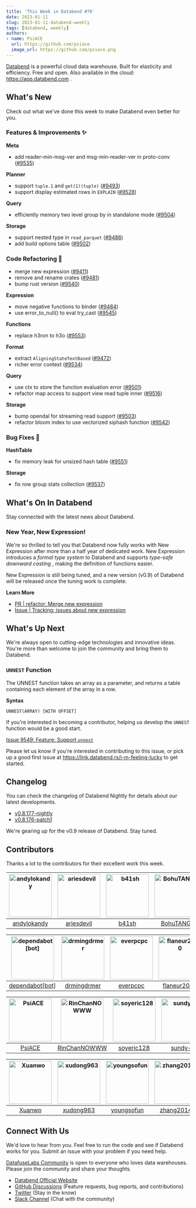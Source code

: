 ```yaml
---
title: 'This Week in Databend #76'
date: 2023-01-11
slug: 2023-01-11-databend-weekly
tags: [databend, weekly]
authors:
- name: PsiACE
  url: https://github.com/psiace
  image_url: https://github.com/psiace.png
---
```


[Databend](https://github.com/datafuselabs/databend) is a powerful cloud data warehouse. Built for elasticity and efficiency. Free and open. Also available in the cloud: <https://app.databend.com> .

## What's New

Check out what we've done this week to make Databend even better for you.

### Features & Improvements :sparkles:

**Meta**

- add reader-min-msg-ver and msg-min-reader-ver in proto-conv ([#9535](https://github.com/datafuselabs/databend/pull/9535))

**Planner**

- support `tuple.1` and `get(1)(tuple)` ([#9493](https://github.com/datafuselabs/databend/pull/9493))
- support display estimated rows in `EXPLAIN` ([#9528](https://github.com/datafuselabs/databend/pull/9528))

**Query**

- efficiently memory two level group by in standalone mode ([#9504](https://github.com/datafuselabs/databend/pull/9504))

**Storage**

- support nested type in `read_parquet` ([#9486](https://github.com/datafuselabs/databend/pull/9486))
- add build options table ([#9502](https://github.com/datafuselabs/databend/pull/9502))

### Code Refactoring :tada:

- merge new expression ([#9411](https://github.com/datafuselabs/databend/pull/9411))
- remove and rename crates ([#9481](https://github.com/datafuselabs/databend/pull/9481))
- bump rust version ([#9540](https://github.com/datafuselabs/databend/pull/9540))

**Expression**

- move negative functions to binder ([#9484](https://github.com/datafuselabs/databend/pull/9484))
- use error_to_null() to eval try_cast ([#9545](https://github.com/datafuselabs/databend/pull/9545))
  
**Functions**

- replace h3ron to h3o ([#9553](https://github.com/datafuselabs/databend/pull/9553))

**Format**

- extract `AligningStateTextBased` ([#9472](https://github.com/datafuselabs/databend/pull/9472))
- richer error context ([#9534](https://github.com/datafuselabs/databend/pull/9534))

**Query**

- use ctx to store the function evaluation error ([#9501](https://github.com/datafuselabs/databend/pull/9501))
- refactor map access to support view read tuple inner ([#9516](https://github.com/datafuselabs/databend/pull/9516))

**Storage**

- bump opendal for streaming read support ([#9503](https://github.com/datafuselabs/databend/pull/9503))
- refactor bloom index to use vectorized siphash function ([#9542](https://github.com/datafuselabs/databend/pull/9542))

### Bug Fixes :wrench:

**HashTable**

- fix memory leak for unsized hash table ([#9551](https://github.com/datafuselabs/databend/pull/9551))

**Storage**

- fix row group stats collection ([#9537](https://github.com/datafuselabs/databend/pull/9537))

## What's On In Databend

Stay connected with the latest news about Databend.

### New Year, New Expression!

We're so thrilled to tell you that Databend now fully works with New Expression after more than a half year of dedicated work. New Expression introduces a *formal type system* to Databend and supports *type-safe downward casting* , making the definition of functions easier.

New Expression is still being tuned, and a new version (v0.9) of Databend will be released once the tuning work is complete.

**Learn More**

- [PR | refactor: Merge new expression](https://github.com/datafuselabs/databend/pull/9411)
- [Issue | Tracking: issues about new expression](https://github.com/datafuselabs/databend/issues/9480)

## What's Up Next

We're always open to cutting-edge technologies and innovative ideas. You're more than welcome to join the community and bring them to Databend.

### `UNNEST` Function

The UNNEST function takes an array as a parameter, and returns a table containing each element of the array in a row.

**Syntax**

```
UNNEST(ARRAY) [WITH OFFSET]
```

If you're interested in becoming a contributor, helping us develop the `UNNEST` function would be a good start.

[Issue 9549: Feature: Support `unnest`](https://github.com/datafuselabs/databend/issues/9549)

Please let us know if you're interested in contributing to this issue, or pick up a good first issue at <https://link.databend.rs/i-m-feeling-lucky> to get started.

## Changelog

You can check the changelog of Databend Nightly for details about our latest developments.

- [v0.8.177-nightly](https://github.com/datafuselabs/databend/releases/tag/v0.8.177-nightly)
- [v0.8.176-patch1](https://github.com/datafuselabs/databend/releases/tag/v0.8.176-patch1)

We're gearing up for the v0.9 release of Databend. Stay tuned.

## Contributors

Thanks a lot to the contributors for their excellent work this week.

[<img alt="andylokandy" src="https://avatars.githubusercontent.com/u/9637710?v=4&s=117" width="117" />](https://github.com/andylokandy) |[<img alt="ariesdevil" src="https://avatars.githubusercontent.com/u/7812909?v=4&s=117" width="117" />](https://github.com/ariesdevil) |[<img alt="b41sh" src="https://avatars.githubusercontent.com/u/1070352?v=4&s=117" width="117" />](https://github.com/b41sh) |[<img alt="BohuTANG" src="https://avatars.githubusercontent.com/u/172204?v=4&s=117" width="117" />](https://github.com/BohuTANG) |[<img alt="ClSlaid" src="https://avatars.githubusercontent.com/u/44747719?v=4&s=117" width="117" />](https://github.com/ClSlaid) |[<img alt="dantengsky" src="https://avatars.githubusercontent.com/u/22081156?v=4&s=117" width="117" />](https://github.com/dantengsky) |
:---: |:---: |:---: |:---: |:---: |:---: |
[andylokandy](https://github.com/andylokandy) |[ariesdevil](https://github.com/ariesdevil) |[b41sh](https://github.com/b41sh) |[BohuTANG](https://github.com/BohuTANG) |[ClSlaid](https://github.com/ClSlaid) |[dantengsky](https://github.com/dantengsky) |

[<img alt="dependabot[bot]" src="https://avatars.githubusercontent.com/in/29110?v=4&s=117" width="117" />](https://github.com/apps/dependabot) |[<img alt="drmingdrmer" src="https://avatars.githubusercontent.com/u/44069?v=4&s=117" width="117" />](https://github.com/drmingdrmer) |[<img alt="everpcpc" src="https://avatars.githubusercontent.com/u/1808802?v=4&s=117" width="117" />](https://github.com/everpcpc) |[<img alt="flaneur2020" src="https://avatars.githubusercontent.com/u/129800?v=4&s=117" width="117" />](https://github.com/flaneur2020) |[<img alt="leiysky" src="https://avatars.githubusercontent.com/u/22445410?v=4&s=117" width="117" />](https://github.com/leiysky) |[<img alt="mergify[bot]" src="https://avatars.githubusercontent.com/in/10562?v=4&s=117" width="117" />](https://github.com/apps/mergify) |
:---: |:---: |:---: |:---: |:---: |:---: |
[dependabot[bot]](https://github.com/apps/dependabot) |[drmingdrmer](https://github.com/drmingdrmer) |[everpcpc](https://github.com/everpcpc) |[flaneur2020](https://github.com/flaneur2020) |[leiysky](https://github.com/leiysky) |[mergify[bot]](https://github.com/apps/mergify) |

[<img alt="PsiACE" src="https://avatars.githubusercontent.com/u/36896360?v=4&s=117" width="117" />](https://github.com/PsiACE) |[<img alt="RinChanNOWWW" src="https://avatars.githubusercontent.com/u/33975039?v=4&s=117" width="117" />](https://github.com/RinChanNOWWW) |[<img alt="soyeric128" src="https://avatars.githubusercontent.com/u/106025534?v=4&s=117" width="117" />](https://github.com/soyeric128) |[<img alt="sundy-li" src="https://avatars.githubusercontent.com/u/3325189?v=4&s=117" width="117" />](https://github.com/sundy-li) |[<img alt="TCeason" src="https://avatars.githubusercontent.com/u/33082201?v=4&s=117" width="117" />](https://github.com/TCeason) |[<img alt="wubx" src="https://avatars.githubusercontent.com/u/320680?v=4&s=117" width="117" />](https://github.com/wubx) |
:---: |:---: |:---: |:---: |:---: |:---: |
[PsiACE](https://github.com/PsiACE) |[RinChanNOWWW](https://github.com/RinChanNOWWW) |[soyeric128](https://github.com/soyeric128) |[sundy-li](https://github.com/sundy-li) |[TCeason](https://github.com/TCeason) |[wubx](https://github.com/wubx) |

[<img alt="Xuanwo" src="https://avatars.githubusercontent.com/u/5351546?v=4&s=117" width="117" />](https://github.com/Xuanwo) |[<img alt="xudong963" src="https://avatars.githubusercontent.com/u/41979257?v=4&s=117" width="117" />](https://github.com/xudong963) |[<img alt="youngsofun" src="https://avatars.githubusercontent.com/u/5782159?v=4&s=117" width="117" />](https://github.com/youngsofun) |[<img alt="zhang2014" src="https://avatars.githubusercontent.com/u/8087042?v=4&s=117" width="117" />](https://github.com/zhang2014) |
:---: |:---: |:---: |:---: |
[Xuanwo](https://github.com/Xuanwo) |[xudong963](https://github.com/xudong963) |[youngsofun](https://github.com/youngsofun) |[zhang2014](https://github.com/zhang2014) |

## Connect With Us

We'd love to hear from you. Feel free to run the code and see if Databend works for you. Submit an issue with your problem if you need help.

[DatafuseLabs Community](https://github.com/datafuselabs/) is open to everyone who loves data warehouses. Please join the community and share your thoughts.

- [Databend Official Website](https://databend.rs)
- [GitHub Discussions](https://github.com/datafuselabs/databend/discussions) (Feature requests, bug reports, and contributions)
- [Twitter](https://twitter.com/DatabendLabs) (Stay in the know)
- [Slack Channel](https://link.databend.rs/join-slack) (Chat with the community)
